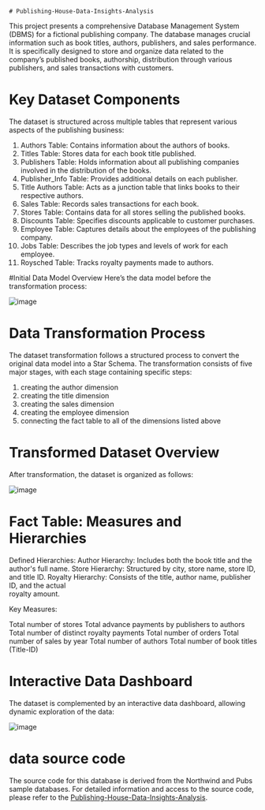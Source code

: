     # Publishing-House-Data-Insights-Analysis
This project presents a comprehensive Database Management System (DBMS) for a fictional publishing company. The database manages crucial information such as book titles, authors, publishers, and sales performance. It is specifically designed to store and organize data related to the company’s published books, authorship, distribution through various publishers, and sales transactions with customers.
    
# Key Dataset Components

The dataset is structured across multiple tables that represent various aspects of the publishing business:

1. Authors Table: Contains information about the authors of books.
2. Titles Table: Stores data for each book title published.
3. Publishers Table: Holds information about all publishing companies involved in the distribution of the books.
4. Publisher_Info Table: Provides additional details on each publisher.
5. Title Authors Table: Acts as a junction table that links books to their respective authors.
6. Sales Table: Records sales transactions for each book.
7. Stores Table: Contains data for all stores selling the published books.
8. Discounts Table: Specifies discounts applicable to customer purchases.
9. Employee Table: Captures details about the employees of the publishing company.
10. Jobs Table: Describes the job types and levels of work for each employee.
11. Roysched Table: Tracks royalty payments made to authors.

#Initial Data Model Overview
Here’s the data model before the transformation process:

![image](https://github.com/user-attachments/assets/eb30c6e1-b241-4698-a895-a3246371a54a)

# Data Transformation Process

The dataset transformation follows a structured process to convert the original data model into a Star Schema. The transformation consists of five major stages, with each stage containing specific steps:

1.  creating the author dimension
2.  creating the title dimension
3.  creating the sales dimension
4.  creating the employee dimension
5.  connecting the fact table to all of the dimensions listed above


# Transformed Dataset Overview

After transformation, the dataset is organized as follows:

![image](https://github.com/user-attachments/assets/02f9a538-b176-4875-8dc1-7758883c567e)



# Fact Table: Measures and Hierarchies

Defined Hierarchies:
  Author Hierarchy: Includes both the book title and the author's full name.
  Store Hierarchy: Structured by city, store name, store ID, and title ID.
  Royalty Hierarchy: Consists of the title, author name, publisher ID, and the actual     
   royalty amount.

Key Measures:

  Total number of stores
  Total advance payments by publishers to authors
  Total number of distinct royalty payments
  Total number of orders
  Total number of sales by year
  Total number of authors
  Total number of book titles (Title-ID)



# Interactive Data Dashboard    

The dataset is complemented by an interactive data dashboard, allowing dynamic exploration of the data:

![image](https://github.com/user-attachments/assets/2f162e11-1afb-4e1f-926a-bce8d25fcc96)






# data source code 

The source code for this database is derived from the Northwind and Pubs sample databases. For detailed information and access to the source code, please refer to the [Publishing-House-Data-Insights-Analysis](https://github.com/microsoft/sql-server-samples/tree/master/samples/databases/northwind-pubs).

